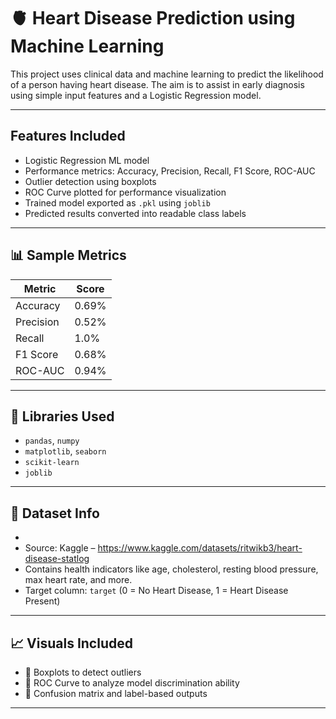 # 🫀 Heart Disease Prediction using Machine Learning

This project uses clinical data and machine learning to predict the likelihood of a person having heart disease. The aim is to assist in early diagnosis using simple input features and a Logistic Regression model.

---

##  Features Included

- Logistic Regression ML model
- Performance metrics: Accuracy, Precision, Recall, F1 Score, ROC-AUC
- Outlier detection using boxplots
- ROC Curve plotted for performance visualization
- Trained model exported as `.pkl` using `joblib`
- Predicted results converted into readable class labels

---

## 📊 Sample Metrics

| Metric       | Score     |
|--------------|-----------|
| Accuracy     | 0.69%    |
| Precision    | 0.52%    |
| Recall       | 1.0%    |
| F1 Score     | 0.68%    |
| ROC-AUC      | 0.94%    |

---

## 🧰 Libraries Used

- `pandas`, `numpy`
- `matplotlib`, `seaborn`
- `scikit-learn`
- `joblib`

---

## 🧪 Dataset Info

- 
- Source: Kaggle – https://www.kaggle.com/datasets/ritwikb3/heart-disease-statlog
- Contains health indicators like age, cholesterol, resting blood pressure, max heart rate, and more.
- Target column: `target` (0 = No Heart Disease, 1 = Heart Disease Present)

---

## 📈 Visuals Included

- 📌 Boxplots to detect outliers
- 📌 ROC Curve to analyze model discrimination ability
- 📌 Confusion matrix and label-based outputs

---
